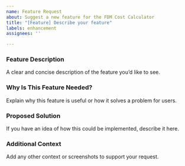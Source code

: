 ```yaml
---
name: Feature Request
about: Suggest a new feature for the FDM Cost Calculator
title: "[Feature] Describe your feature"
labels: enhancement
assignees: ''

---
```


### Feature Description

A clear and concise description of the feature you’d like to see.

### Why Is This Feature Needed?

Explain why this feature is useful or how it solves a problem for users.

### Proposed Solution

If you have an idea of how this could be implemented, describe it here.

### Additional Context

Add any other context or screenshots to support your request.
